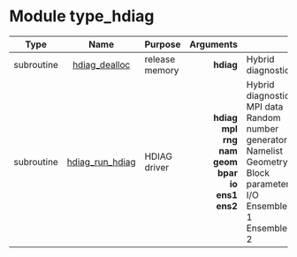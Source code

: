 # Module type_hdiag

| Type | Name | Purpose | Arguments |     | Type | Intent |
| :--: | :--: | :------ | ----: | :-------- | :--: | :----: |
| subroutine | [hdiag_dealloc](https://github.com/JCSDA/saber/tree/develop/src/saber/bump/type_hdiag.F90#L58) | release memory | **hdiag** |  Hybrid diagnostics | class(hdiag_type) | inout |
| subroutine | [hdiag_run_hdiag](https://github.com/JCSDA/saber/tree/develop/src/saber/bump/type_hdiag.F90#L94) | HDIAG driver | **hdiag**<br>**mpl**<br>**rng**<br>**nam**<br>**geom**<br>**bpar**<br>**io**<br>**ens1**<br>**ens2** |  Hybrid diagnostics<br> MPI data<br> Random number generator<br> Namelist<br> Geometry<br> Block parameters<br> I/O<br> Ensemble 1<br> Ensemble 2 | class(hdiag_type)<br>type(mpl_type)<br>type(rng_type)<br>type(nam_type)<br>type(geom_type)<br>type(bpar_type)<br>type(io_type)<br>type(ens_type)<br>type(ens_type) | inout<br>inout<br>inout<br>inout<br>in<br>in<br>in<br>inout<br>in |
